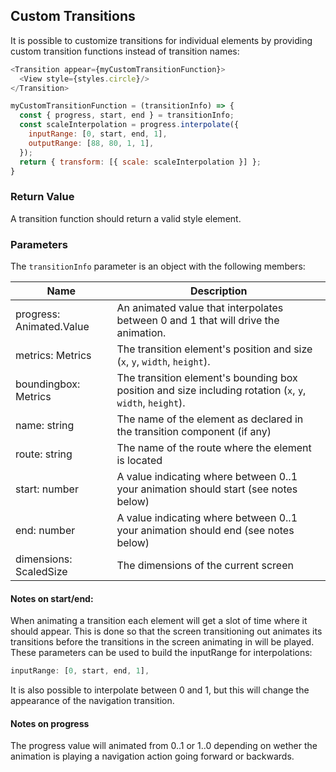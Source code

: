 ## Custom Transitions

It is possible to customize transitions for individual elements by providing custom transition functions instead of transition names:

```javascript
<Transition appear={myCustomTransitionFunction}>
  <View style={styles.circle}/>
</Transition>

myCustomTransitionFunction = (transitionInfo) => {
  const { progress, start, end } = transitionInfo;
  const scaleInterpolation = progress.interpolate({
    inputRange: [0, start, end, 1],
    outputRange: [88, 80, 1, 1],
  });
  return { transform: [{ scale: scaleInterpolation }] };
}
```

### Return Value
A transition function should return a valid style element.

### Parameters
The `transitionInfo` parameter is an object with the following members:

| Name        | Description | 
| ----------  | ------------- | 
| progress: Animated.Value 	| An animated value that interpolates between 0 and 1 that will drive the animation. | 
| metrics: Metrics 	| The transition element's position and size (`x`, `y`, `width`, `height`). | 
| boundingbox: Metrics 	| The transition element's bounding box position and size including rotation (`x`, `y`, `width`, `height`). | 
| name: string 	| The name of the element as declared in the transition component (if any) | 
| route: string 	| The name of the route where the element is located | 
| start: number 	| A value indicating where between 0..1 your animation should start (see notes below) | 
| end: number 	| A value indicating where between 0..1 your animation should end (see notes below) | 
| dimensions: ScaledSize 	| The dimensions of the current screen | 

#### Notes on start/end: 
When animating a transition each element will get a slot of time where it should appear. This is done so that 
the screen transitioning out animates its transitions before the transitions in the screen animating in will be played. 
These parameters can be used to build the inputRange for interpolations:

```javascript
inputRange: [0, start, end, 1],
```

It is also possible to interpolate between 0 and 1, but this will change the appearance of the navigation transition.

#### Notes on progress
The progress value will animated from 0..1 or 1..0 depending on wether the animation is playing a navigation action going forward or backwards.
